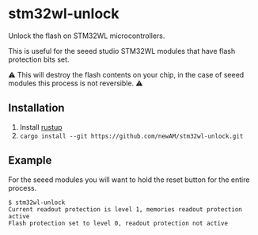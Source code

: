 # stm32wl-unlock

Unlock the flash on STM32WL microcontrollers.

This is useful for the seeed studio STM32WL modules that have flash protection bits set.

⚠️ This will destroy the flash contents on your chip, in the case of seeed modules this process is not reversible. ⚠️

## Installation

1. Install [rustup](https://rustup.rs/)
2. `cargo install --git https://github.com/newAM/stm32wl-unlock.git`

## Example

For the seeed modules you will want to hold the reset button for the entire process.

```console
$ stm32wl-unlock
Current readout protection is level 1, memories readout protection active
Flash protection set to level 0, readout protection not active
```
